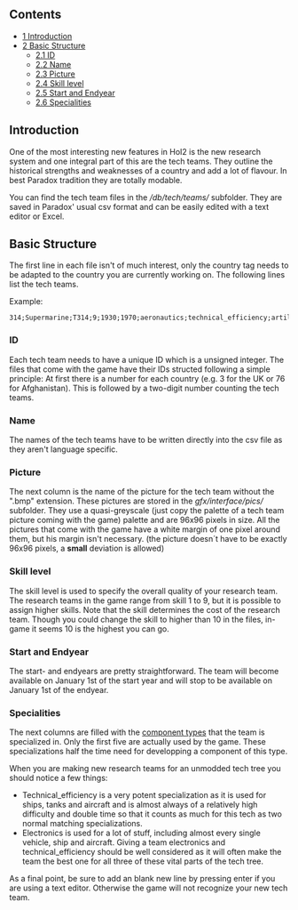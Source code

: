 ## Contents

-   [ 1 Introduction ](#Introduction)
-   [ 2 Basic Structure ](#Basic_Structure)
    -   [ 2.1 ID ](#ID)
    -   [ 2.2 Name ](#Name)
    -   [ 2.3 Picture ](#Picture)
    -   [ 2.4 Skill level ](#Skill_level)
    -   [ 2.5 Start and Endyear ](#Start_and_Endyear)
    -   [ 2.6 Specialities ](#Specialities)

##  Introduction 

One of the most interesting new features in HoI2 is the new research
system and one integral part of this are the tech teams. They outline
the historical strengths and weaknesses of a country and add a lot of
flavour. In best Paradox tradition they are totally modable.

You can find the tech team files in the */db/tech/teams/* subfolder.
They are saved in Paradox' usual csv format and can be easily edited
with a text editor or Excel.

##  Basic Structure 

The first line in each file isn't of much interest, only the country tag
needs to be adapted to the country you are currently working on. The
following lines list the tech teams.

Example:

    314;Supermarine;T314;9;1930;1970;aeronautics;technical_efficiency;artillery;;;;;;;;;;;;;;;;;;;;;;;;;;;;;;x

###  ID 

Each tech team needs to have a unique ID which is a unsigned integer.
The files that come with the game have their IDs structed following a
simple principle: At first there is a number for each country (e.g. 3
for the UK or 76 for Afghanistan). This is followed by a two-digit
number counting the tech teams.

###  Name 

The names of the tech teams have to be written directly into the csv
file as they aren't language specific.

###  Picture 

The next column is the name of the picture for the tech team without the
".bmp" extension. These pictures are stored in the *gfx/interface/pics/*
subfolder. They use a quasi-greyscale (just copy the palette of a tech
team picture coming with the game) palette and are 96x96 pixels in size.
All the pictures that come with the game have a white margin of one
pixel around them, but his margin isn't necessary. (the picture doesn´t
have to be exactly 96x96 pixels, a **small** deviation is allowed)

###  Skill level 

The skill level is used to specify the overall quality of your research
team. The research teams in the game range from skill 1 to 9, but it is
possible to assign higher skills. Note that the skill determines the
cost of the research team. Though you could change the skill to higher
than 10 in the files, in-game it seems 10 is the highest you can go.

###  Start and Endyear 

The start- and endyears are pretty straightforward. The team will become
available on January 1st of the start year and will stop to be available
on January 1st of the endyear.

###  Specialities 

The next columns are filled with the [component
types](/wiki/List_of_Component_Types "List of Component Types") that the
team is specialized in. Only the first five are actually used by the
game. These specializations half the time need for developping a
component of this type.

When you are making new research teams for an unmodded tech tree you
should notice a few things:

-   Technical_efficiency is a very potent specialization as it is used
    for ships, tanks and aircraft and is almost always of a relatively
    high difficulty and double time so that it counts as much for this
    tech as two normal matching specializations.
-   Electronics is used for a lot of stuff, including almost every
    single vehicle, ship and aircraft. Giving a team electronics and
    technical_efficiency should be well considered as it will often make
    the team the best one for all three of these vital parts of the tech
    tree.

As a final point, be sure to add an blank new line by pressing enter if
you are using a text editor. Otherwise the game will not recognize your
new tech team.
